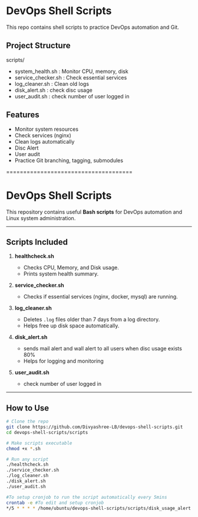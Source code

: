 # DevOps Shell Scripts 

This repo contains shell scripts to practice DevOps automation and Git.

## Project Structure
scripts/
  - system_health.sh : Monitor CPU, memory, disk
  - service_checker.sh : Check essential services
  - log_cleaner.sh : Clean old logs
  - disk_alert.sh : check disc usage
  - user_audit.sh : check number of user logged in

## Features
- Monitor system resources
- Check services (nginx)
- Clean logs automatically
- Disc Alert
- User audit
- Practice Git branching, tagging, submodules

=====================================

# DevOps Shell Scripts

This repository contains useful **Bash scripts** for DevOps automation and Linux system administration.  

---

## Scripts Included

1. **healthcheck.sh**
   - Checks CPU, Memory, and Disk usage.
   - Prints system health summary.

2. **service_checker.sh**
   - Checks if essential services (nginx, docker, mysql) are running.

3. **log_cleaner.sh**
   - Deletes `.log` files older than 7 days from a log directory.
   - Helps free up disk space automatically.

4. **disk_alert.sh**
   - sends mail alert and wall alert to all users when disc usage exists 80%
   - Helps for logging and monitoring

5. **user_audit.sh**
   - check number of user logged in

---

## How to Use
```bash
# Clone the repo
git clone https://github.com/Divyashree-LB/devops-shell-scripts.git
cd devops-shell-scripts/scripts

# Make scripts executable
chmod +x *.sh

# Run any script
./healthcheck.sh
./service_checker.sh
./log_cleaner.sh
./disk_alert.sh
./user_audit.sh

#To setup cronjob to run the script automatically every 5mins
crontab -e #To edit and setup cronjob
*/5 * * * * /home/ubuntu/devops-shell-scripts/scripts/disk_usage_alert.sh

